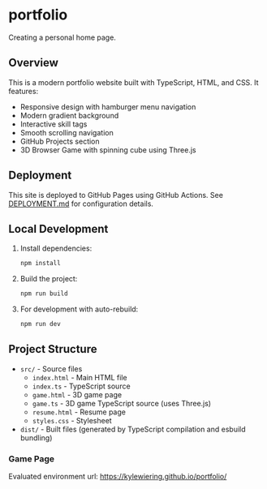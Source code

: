 # portfolio

Creating a personal home page.

## Overview

This is a modern portfolio website built with TypeScript, HTML, and CSS. It features:
- Responsive design with hamburger menu navigation
- Modern gradient background
- Interactive skill tags
- Smooth scrolling navigation
- GitHub Projects section
- 3D Browser Game with spinning cube using Three.js

## Deployment

This site is deployed to GitHub Pages using GitHub Actions. See [DEPLOYMENT.md](DEPLOYMENT.md) for configuration details.

## Local Development

1. Install dependencies:
   ```bash
   npm install
   ```

2. Build the project:
   ```bash
   npm run build
   ```

3. For development with auto-rebuild:
   ```bash
   npm run dev
   ```

## Project Structure

- `src/` - Source files
  - `index.html` - Main HTML file
  - `index.ts` - TypeScript source
  - `game.html` - 3D game page
  - `game.ts` - 3D game TypeScript source (uses Three.js)
  - `resume.html` - Resume page
  - `styles.css` - Stylesheet
- `dist/` - Built files (generated by TypeScript compilation and esbuild bundling)

### Game Page
Evaluated environment url: https://kylewiering.github.io/portfolio/